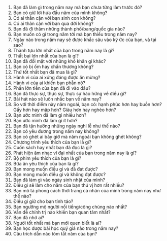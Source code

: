 1. Bạn đã làm gì trong năm nay mà bạn chưa từng làm trước đó?
2. Bạn có giữ lời hứa đầu năm của mình không?
3. Có ai thân cận với bạn sinh con không?
4. Có ai thân cận với bạn qua đời không?
5. Bạn đã đi thăm những thành phố/bang/quốc gia nào?
6. Bạn muốn có gì trong năm tới mà bạn thiếu trong năm nay?
7. Ngày nào trong năm nay sẽ được khắc sâu vào ký ức của bạn, và tại sao?
8. Thành tựu lớn nhất của bạn trong năm nay là gì?
9. Thất bại lớn nhất của bạn là gì?
10. Bạn đã đối mặt với những khó khăn gì khác?
11. Bạn có bị ốm hay chấn thương không?
12. Thứ tốt nhất bạn đã mua là gì?
13. Hành vi của ai xứng đáng được ăn mừng?
14. Hành vi của ai khiến bạn phẫn nộ?
15. Phần lớn tiền của bạn đã đi vào đâu?
16. Bạn đã thực sự, thực sự, thực sự hào hứng về điều gì?
17. Bài hát nào sẽ luôn nhắc bạn về năm nay?
18. So với thời điểm này năm ngoái, bạn có: hạnh phúc hơn hay buồn hơn? Gầy hơn hay mập hơn? Giàu hơn hay nghèo hơn?
19. Bạn ước mình đã làm gì nhiều hơn?
20. Bạn ước mình đã làm gì ít hơn?
21. Bạn đã tận hưởng những ngày nghỉ lễ như thế nào?
22. Bạn có yêu đương trong năm nay không?
23. Bạn có ghét ai bây giờ mà năm ngoái bạn không ghét không?
24. Chương trình yêu thích của bạn là gì?
25. Cuốn sách hay nhất bạn đã đọc là gì?
26. Phát hiện âm nhạc vĩ đại nhất của bạn trong năm nay là gì?
27. Bộ phim yêu thích của bạn là gì?
28. Bữa ăn yêu thích của bạn là gì?
29. Bạn mong muốn điều gì và đã đạt được?
30. Bạn mong muốn điều gì và không đạt được?
31. Bạn đã làm gì vào ngày sinh nhật của mình?
32. Điều gì sẽ làm cho năm của bạn thú vị hơn rất nhiều?
33. Bạn mô tả phong cách thời trang cá nhân của mình trong năm nay như thế nào?
34. Điều gì giữ cho bạn tỉnh táo?
35. Bạn ngưỡng mộ người nổi tiếng/công chúng nào nhất?
36. Vấn đề chính trị nào khiến bạn quan tâm nhất?
37. Bạn đã nhớ ai?
38. Người tốt nhất mà bạn mới quen biết là ai?
39. Bạn học được bài học quý giá nào trong năm nay?
40. Câu trích dẫn nào tóm tắt năm của bạn?
